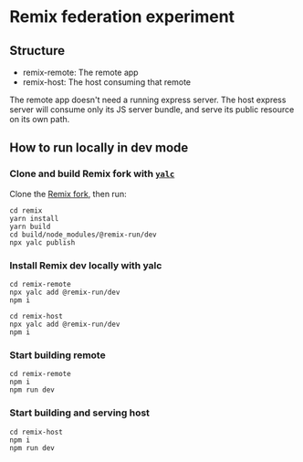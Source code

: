 # Remix federation experiment

## Structure

- remix-remote: The remote app
- remix-host: The host consuming that remote

The remote app doesn't need a running express server.
The host express server will consume only its JS server bundle, and serve its public resource on its own path.

## How to run locally in dev mode

### Clone and build Remix fork with [`yalc`](https://www.npmjs.com/package/yalc)

Clone the [Remix fork](https://github.com/adrienbaron/remix), then run:

```
cd remix
yarn install
yarn build
cd build/node_modules/@remix-run/dev
npx yalc publish
```

### Install Remix dev locally with yalc

```
cd remix-remote
npx yalc add @remix-run/dev
npm i
```

```
cd remix-host
npx yalc add @remix-run/dev
npm i
```

### Start building remote

```
cd remix-remote
npm i
npm run dev
```

### Start building and serving host
```
cd remix-host
npm i
npm run dev
```
